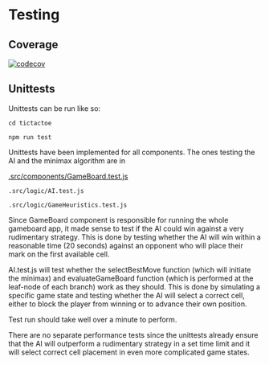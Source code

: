 # Testing

## Coverage

[![codecov](https://codecov.io/gh/JoJoensuu/TiRaLab/graph/badge.svg?token=LKWGX2VQ4Q)](https://codecov.io/gh/JoJoensuu/TiRaLab)

## Unittests

Unittests can be run like so:

```cd tictactoe```

```npm run test```

Unittests have been implemented for all components. The ones testing the AI and the minimax algorithm are in

[.src/components/GameBoard.test.js](https://github.com/JoJoensuu/TiRaLab/tictactoe/src/components/GameBoard.test.js)

`.src/logic/AI.test.js`

`.src/logic/GameHeuristics.test.js`

Since GameBoard component is responsible for running the whole gameboard app, it made sense to test if the AI could win against a very rudimentary strategy. This is done by testing whether the AI will win within a reasonable time (20 seconds) against an opponent who will place their mark on the first available cell.

AI.test.js will test whether the selectBestMove function (which will initiate the minimax) and evaluateGameBoard function (which is performed at the leaf-node of each branch) work as they should. This is done by simulating a specific game state and testing whether the AI will select a correct cell, either to block the player from winning or to advance their own position.

Test run should take well over a minute to perform.

There are no separate performance tests since the unittests already ensure that the AI will outperform a rudimentary strategy in a set time limit and it will select correct cell placement in even more complicated game states.
